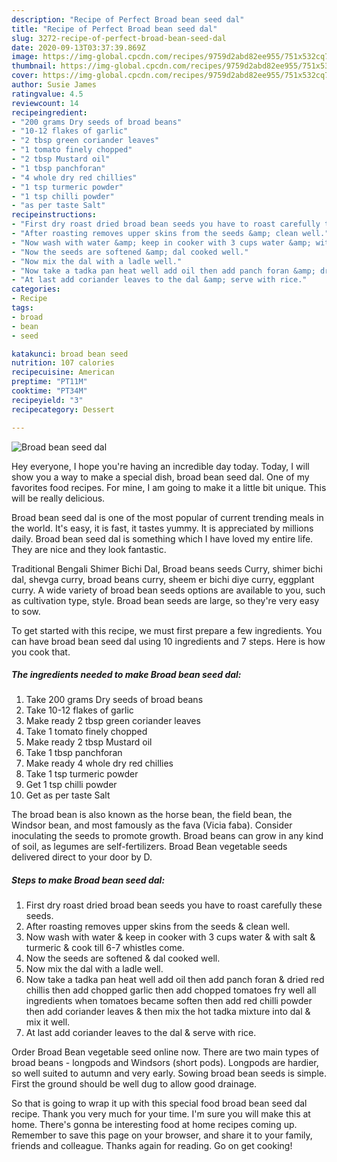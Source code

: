```yaml
---
description: "Recipe of Perfect Broad bean seed dal"
title: "Recipe of Perfect Broad bean seed dal"
slug: 3272-recipe-of-perfect-broad-bean-seed-dal
date: 2020-09-13T03:37:39.869Z
image: https://img-global.cpcdn.com/recipes/9759d2abd82ee955/751x532cq70/broad-bean-seed-dal-recipe-main-photo.jpg
thumbnail: https://img-global.cpcdn.com/recipes/9759d2abd82ee955/751x532cq70/broad-bean-seed-dal-recipe-main-photo.jpg
cover: https://img-global.cpcdn.com/recipes/9759d2abd82ee955/751x532cq70/broad-bean-seed-dal-recipe-main-photo.jpg
author: Susie James
ratingvalue: 4.5
reviewcount: 14
recipeingredient:
- "200 grams Dry seeds of broad beans"
- "10-12 flakes of garlic"
- "2 tbsp green coriander leaves"
- "1 tomato finely chopped"
- "2 tbsp Mustard oil"
- "1 tbsp panchforan"
- "4 whole dry red chillies"
- "1 tsp turmeric powder"
- "1 tsp chilli powder"
- "as per taste Salt"
recipeinstructions:
- "First dry roast dried broad bean seeds you have to roast carefully these seeds."
- "After roasting removes upper skins from the seeds &amp; clean well."
- "Now wash with water &amp; keep in cooker with 3 cups water &amp; with salt &amp; turmeric &amp; cook till 6-7 whistles come."
- "Now the seeds are softened &amp; dal cooked well."
- "Now mix the dal with a ladle well."
- "Now take a tadka pan heat well add oil then add panch foran &amp; dried red chillis then add chopped garlic then add chopped tomatoes fry well all ingredients when tomatoes became soften then add red chilli powder then add coriander leaves &amp; then mix the hot tadka mixture into dal &amp; mix it well."
- "At last add coriander leaves to the dal &amp; serve with rice."
categories:
- Recipe
tags:
- broad
- bean
- seed

katakunci: broad bean seed 
nutrition: 107 calories
recipecuisine: American
preptime: "PT11M"
cooktime: "PT34M"
recipeyield: "3"
recipecategory: Dessert

---
```



![Broad bean seed dal](https://img-global.cpcdn.com/recipes/9759d2abd82ee955/751x532cq70/broad-bean-seed-dal-recipe-main-photo.jpg)

Hey everyone, I hope you're having an incredible day today. Today, I will show you a way to make a special dish, broad bean seed dal. One of my favorites food recipes. For mine, I am going to make it a little bit unique. This will be really delicious.

Broad bean seed dal is one of the most popular of current trending meals in the world. It's easy, it is fast, it tastes yummy. It is appreciated by millions daily. Broad bean seed dal is something which I have loved my entire life. They are nice and they look fantastic.

Traditional Bengali Shimer Bichi Dal, Broad beans seeds Curry, shimer bichi dal, shevga curry, broad beans curry, sheem er bichi diye curry, eggplant curry. A wide variety of broad bean seeds options are available to you, such as cultivation type, style. Broad bean seeds are large, so they&#39;re very easy to sow.


To get started with this recipe, we must first prepare a few ingredients. You can have broad bean seed dal using 10 ingredients and 7 steps. Here is how you cook that.

<!--inarticleads1-->

##### The ingredients needed to make Broad bean seed dal:

1. Take 200 grams Dry seeds of broad beans
1. Take 10-12 flakes of garlic
1. Make ready 2 tbsp green coriander leaves
1. Take 1 tomato finely chopped
1. Make ready 2 tbsp Mustard oil
1. Take 1 tbsp panchforan
1. Make ready 4 whole dry red chillies
1. Take 1 tsp turmeric powder
1. Get 1 tsp chilli powder
1. Get as per taste Salt


The broad bean is also known as the horse bean, the field bean, the Windsor bean, and most famously as the fava (Vicia faba). Consider inoculating the seeds to promote growth. Broad beans can grow in any kind of soil, as legumes are self-fertilizers. Broad Bean vegetable seeds delivered direct to your door by D. 

<!--inarticleads2-->

##### Steps to make Broad bean seed dal:

1. First dry roast dried broad bean seeds you have to roast carefully these seeds.
1. After roasting removes upper skins from the seeds &amp; clean well.
1. Now wash with water &amp; keep in cooker with 3 cups water &amp; with salt &amp; turmeric &amp; cook till 6-7 whistles come.
1. Now the seeds are softened &amp; dal cooked well.
1. Now mix the dal with a ladle well.
1. Now take a tadka pan heat well add oil then add panch foran &amp; dried red chillis then add chopped garlic then add chopped tomatoes fry well all ingredients when tomatoes became soften then add red chilli powder then add coriander leaves &amp; then mix the hot tadka mixture into dal &amp; mix it well.
1. At last add coriander leaves to the dal &amp; serve with rice.


Order Broad Bean vegetable seed online now. There are two main types of broad beans - longpods and Windsors (short pods). Longpods are hardier, so well suited to autumn and very early. Sowing broad bean seeds is simple. First the ground should be well dug to allow good drainage. 

So that is going to wrap it up with this special food broad bean seed dal recipe. Thank you very much for your time. I'm sure you will make this at home. There's gonna be interesting food at home recipes coming up. Remember to save this page on your browser, and share it to your family, friends and colleague. Thanks again for reading. Go on get cooking!
